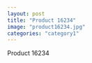 ```yaml
---
layout: post
title: "Product 16234"
image: "product16234.jpg"
categories: "category1"
---
```

Product 16234
